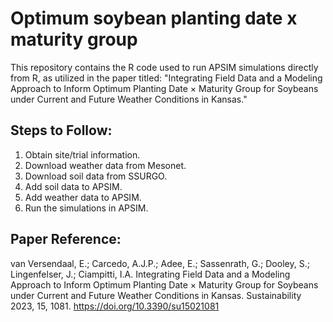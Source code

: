 # Optimum soybean planting date x maturity group

This repository contains the R code used to run APSIM simulations directly from R, as utilized in the paper titled: "Integrating Field Data and a Modeling Approach to Inform Optimum Planting Date × Maturity Group for Soybeans under Current and Future Weather Conditions in Kansas."

## Steps to Follow:
1. Obtain site/trial information.
2. Download weather data from Mesonet.
3. Download soil data from SSURGO.
4. Add soil data to APSIM.
5. Add weather data to APSIM.
6. Run the simulations in APSIM.

## Paper Reference:
van Versendaal, E.; Carcedo, A.J.P.; Adee, E.; Sassenrath, G.; Dooley, S.; Lingenfelser, J.; Ciampitti, I.A. Integrating Field Data and a Modeling Approach to Inform Optimum Planting Date × Maturity Group for Soybeans under Current and Future Weather Conditions in Kansas. Sustainability 2023, 15, 1081. https://doi.org/10.3390/su15021081
